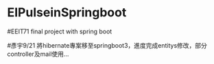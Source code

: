 # EIPulseinSpringboot

#EEIT71 final project with spring boot



#彥宇9/21 將hibernate專案移至springboot3，進度完成entitys修改，部分controller及mail使用... 
